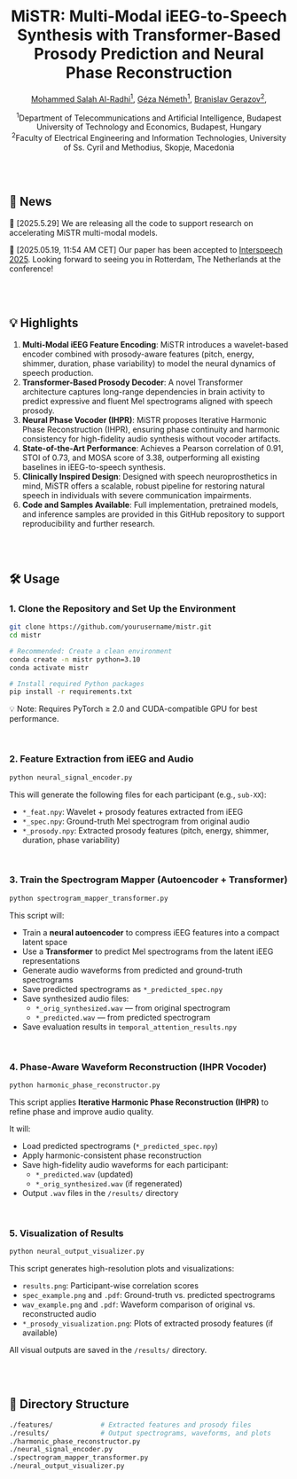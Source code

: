<!-- # MiSTR: Multi-Modal iEEG-to-Speech Synthesis with Transformer-Based Prosody Prediction and Neural Phase Reconstruction -->


<h1 align="center"><strong>MiSTR: Multi-Modal iEEG-to-Speech Synthesis with Transformer-Based Prosody Prediction and Neural Phase Reconstruction</strong></h1>

<p align="center" style="font-size: 1 em; margin-top: 1em">
<a href="https://malradhi.github.io/">Mohammed Salah Al-Radhi<sup>1</sup></a>,  
<a href="https://scholar.google.ro/citations?user=Qf5PHwoAAAAJ&hl=en/">Géza Németh<sup>1</sup></a>,  
<a href="https://gerazov.github.io/">Branislav Gerazov<sup>2</sup></a>,
</p>

<p align="center">
  <sup>1</sup>Department of Telecommunications and Artificial Intelligence, Budapest University of Technology and Economics, Budapest, Hungary<br>
  <sup>2</sup>Faculty of Electrical Engineering and Information Technologies, University of Ss. Cyril and Methodius, Skopje, Macedonia<br>
</p>

<!-- <div align="center">
  <a href="https://github.com/ZhikangNiu/A-DMA">
    <img src="https://img.shields.io/badge/Python-3.10-brightgreen" alt="Python">
  </a>
  <a href="https://arxiv.org/abs/2505.19595v1">
    <img src="https://img.shields.io/badge/arXiv-2505.19595-b31b1b.svg?logo=arXiv" alt="arXiv">
  </a>
  <a href="https://mm.kaist.ac.kr/projects/A-DMA">
    <img src="https://img.shields.io/badge/GitHub-Demo%20page-orange.svg" alt="Demo">
  </a>
</div
 -->
 
 
<br>
<br> 


## 📜 News
🧠 [2025.5.29] We are releasing all the code to support research on accelerating MiSTR multi-modal models.

🥳 [2025.05.19, 11:54 AM CET] Our paper has been accepted to [Interspeech 2025](https://www.interspeech2025.org/home). Looking forward to seeing you in Rotterdam, The Netherlands at the conference!

<br>
<br> 

## 💡 Highlights
1. **Multi-Modal iEEG Feature Encoding**: MiSTR introduces a wavelet-based encoder combined with prosody-aware features (pitch, energy, shimmer, duration, phase variability) to model the neural dynamics of speech production.
2. **Transformer-Based Prosody Decoder**: A novel Transformer architecture captures long-range dependencies in brain activity to predict expressive and fluent Mel spectrograms aligned with speech prosody.
3. **Neural Phase Vocoder (IHPR)**: MiSTR proposes Iterative Harmonic Phase Reconstruction (IHPR), ensuring phase continuity and harmonic consistency for high-fidelity audio synthesis without vocoder artifacts.
4. **State-of-the-Art Performance**: Achieves a Pearson correlation of 0.91, STOI of 0.73, and MOSA score of 3.38, outperforming all existing baselines in iEEG-to-speech synthesis.
5. **Clinically Inspired Design**: Designed with speech neuroprosthetics in mind, MiSTR offers a scalable, robust pipeline for restoring natural speech in individuals with severe communication impairments.
6. **Code and Samples Available**: Full implementation, pretrained models, and inference samples are provided in this GitHub repository to support reproducibility and further research.



<br>
<br>

## 🛠️ Usage

### 1. Clone the Repository and Set Up the Environment

```bash
git clone https://github.com/yourusername/mistr.git
cd mistr

# Recommended: Create a clean environment
conda create -n mistr python=3.10
conda activate mistr

# Install required Python packages
pip install -r requirements.txt

```
💡 Note: Requires PyTorch ≥ 2.0 and CUDA-compatible GPU for best performance.


<br>

### 2. Feature Extraction from iEEG and Audio

```bash
python neural_signal_encoder.py

```

This will generate the following files for each participant (e.g., `sub-XX`):

- `*_feat.npy`: Wavelet + prosody features extracted from iEEG
- `*_spec.npy`: Ground-truth Mel spectrogram from original audio
- `*_prosody.npy`: Extracted prosody features (pitch, energy, shimmer, duration, phase variability)

<br>

### 3. Train the Spectrogram Mapper (Autoencoder + Transformer)

```bash
python spectrogram_mapper_transformer.py

```

This script will:

- Train a **neural autoencoder** to compress iEEG features into a compact latent space
- Use a **Transformer** to predict Mel spectrograms from the latent iEEG representations
- Generate audio waveforms from predicted and ground-truth spectrograms
- Save predicted spectrograms as `*_predicted_spec.npy`
- Save synthesized audio files:
  - `*_orig_synthesized.wav` — from original spectrogram
  - `*_predicted.wav` — from predicted spectrogram
- Save evaluation results in `temporal_attention_results.npy`


<br>

### 4. Phase-Aware Waveform Reconstruction (IHPR Vocoder)

```bash
python harmonic_phase_reconstructor.py

```

This script applies **Iterative Harmonic Phase Reconstruction (IHPR)** to refine phase and improve audio quality.

It will:

- Load predicted spectrograms (`*_predicted_spec.npy`)
- Apply harmonic-consistent phase reconstruction
- Save high-fidelity audio waveforms for each participant:
  - `*_predicted.wav` (updated)
  - `*_orig_synthesized.wav` (if regenerated)
- Output `.wav` files in the `/results/` directory


<br>

### 5. Visualization of Results

```bash
python neural_output_visualizer.py

```

This script generates high-resolution plots and visualizations:

- `results.png`: Participant-wise correlation scores
- `spec_example.png` and `.pdf`: Ground-truth vs. predicted spectrograms
- `wav_example.png` and `.pdf`: Waveform comparison of original vs. reconstructed audio
- `*_prosody_visualization.png`: Plots of extracted prosody features (if available)

All visual outputs are saved in the `/results/` directory.



<br>
<br> 

## 📂 Directory Structure

```bash
./features/            # Extracted features and prosody files
./results/             # Output spectrograms, waveforms, and plots
./harmonic_phase_reconstructor.py
./neural_signal_encoder.py
./spectrogram_mapper_transformer.py
./neural_output_visualizer.py
```